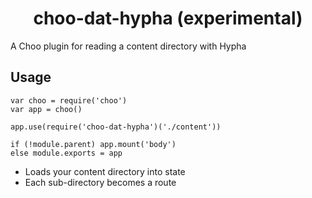 <h1 align="center">choo-dat-hypha (experimental)</h1>

A Choo plugin for reading a content directory with Hypha

## Usage

```
var choo = require('choo')
var app = choo()

app.use(require('choo-dat-hypha')('./content'))

if (!module.parent) app.mount('body')
else module.exports = app
```

- Loads your content directory into state
- Each sub-directory becomes a route